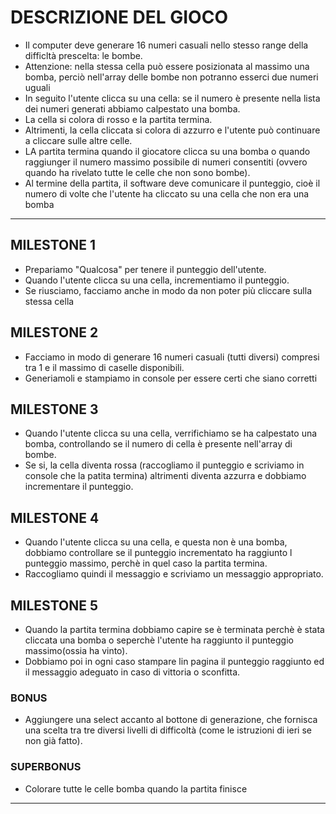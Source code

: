 # DESCRIZIONE DEL GIOCO
- Il computer deve generare 16 numeri casuali nello stesso range della difficltà prescelta: le bombe. 
- Attenzione: nella stessa cella può essere posizionata al massimo una bomba, perciò nell'array delle bombe non potranno esserci due numeri uguali
- In seguito l'utente clicca su una cella: se il numero è presente nella lista dei numeri generati abbiamo calpestato una bomba.
- La cella si colora di rosso e la partita termina.
- Altrimenti, la cella cliccata si colora di azzurro e l'utente può continuare  a cliccare sulle altre celle.
- LA partita termina quando il giocatore clicca su una bomba o quando raggiunger il numero massimo possibile di numeri consentiti (ovvero quando ha rivelato tutte le celle che non sono bombe).
- Al termine della partita, il software deve comunicare il punteggio, cioè il numero di volte che l'utente ha cliccato su una cella che non era una bomba
<hr>

## MILESTONE 1
- Prepariamo "Qualcosa" per tenere il punteggio dell'utente.
- Quando l'utente clicca su una cella, incrementiamo il punteggio.
- Se riusciamo, facciamo anche in modo da non poter più cliccare sulla stessa cella
## MILESTONE 2
- Facciamo in modo di generare 16 numeri casuali (tutti diversi) compresi tra 1 e il massimo di caselle disponibili.
- Generiamoli e stampiamo in console per essere certi che siano corretti
## MILESTONE 3
- Quando l'utente clicca su una cella, verrifichiamo se ha calpestato una bomba, controllando se il numero di cella è presente nell'array di bombe.
- Se si, la cella diventa rossa (raccogliamo il punteggio e scriviamo in console che la patita termina) altrimenti diventa azzurra e dobbiamo incrementare il punteggio.
## MILESTONE 4
- Quando l'utente clicca su una cella, e questa non è una bomba, dobbiamo controllare se il punteggio incrementato ha raggiunto l punteggio massimo, perchè in quel caso la partita termina.
- Raccogliamo quindi il messaggio e scriviamo un messaggio appropriato.
## MILESTONE 5
- Quando la partita termina dobbiamo capire se è terminata perchè è stata cliccata una bomba o seperchè l'utente ha raggiunto il punteggio massimo(ossia ha vinto). 
- Dobbiamo poi in ogni caso stampare lin pagina il punteggio raggiunto ed il messaggio adeguato in caso di vittoria o sconfitta.
### BONUS
- Aggiungere una select accanto al bottone di generazione, che fornisca una scelta tra tre diversi livelli di difficoltà (come le istruzioni di ieri se non già fatto).
### SUPERBONUS
- Colorare tutte le celle bomba quando la partita finisce
<hr>